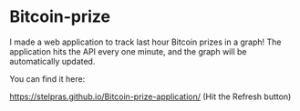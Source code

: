 # Bitcoin-prize
I made a web application to track last hour Bitcoin prizes in a graph!
The application hits the API every one minute, and the graph will be automatically updated.

You can find it here:

https://stelpras.github.io/Bitcoin-prize-application/
(Hit the Refresh button)
